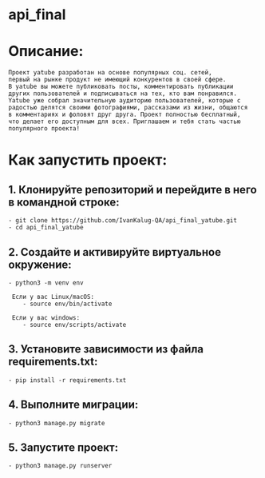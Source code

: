 # api_final

# Описание:
    Проект yatube разработан на основе популярных соц. сетей,
    первый на рынке продукт не имеющий конкурентов в своей сфере.
    В yatube вы можете публиковать посты, комментировать публикации
    других пользователей и подписываться на тех, кто вам понравился.
    Yatube уже собрал значительную аудиторию пользователей, которые с 
    радостью делятся своими фотографиями, рассказами из жизни, общаются
    в комментариях и фоловят друг друга. Проект полностью бесплатный,
    что делает его доступным для всех. Приглашаем и тебя стать частью 
    популярного проекта!




# Как запустить проект:

## 1. Клонируйте репозиторий и перейдите в него в командной строке:
    - git clone https://github.com/IvanKalug-QA/api_final_yatube.git
    - cd api_final_yatube

## 2. Создайте и активируйте виртуальное окружение:
    - python3 -m venv env

     Если у вас Linux/macOS:
        - source env/bin/activate

     Если у вас windows:
        - source env/scripts/activate

## 3. Установите зависимости из файла requirements.txt:
    - pip install -r requirements.txt

## 4. Выполните миграции:
    - python3 manage.py migrate

## 5. Запустите проект:
    - python3 manage.py runserver
